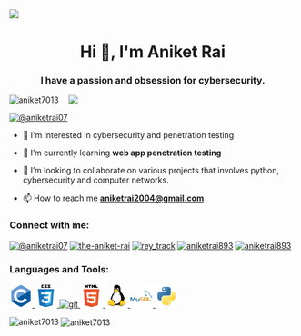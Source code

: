 <img class="center" width="600" src="https://img.freepik.com/free-vector/neon-cyber-security-concept-with-padlock-circuit_23-2148536303.jpg">
<h1 align="center">Hi 👋, I'm Aniket Rai</h1>
<h3 align="center">I have a passion and obsession for cybersecurity.</h3>
<img align="right" width="400" src="https://www.identityrpg.com/community/uploads/monthly_2018_11/EFC69CFB-1FA9-4D70-B053-CCEC7D033681.thumb.gif.1627beaa8e419ab59f781dce4993187b.gif"> 


<p align="left"> <img src="https://komarev.com/ghpvc/?username=aniket7013&label=Profile%20views&color=0e75b6&style=flat" alt="aniket7013" /> </p>

<p align="left"> <a href="https://twitter.com/@aniketrai07" target="blank"><img src="https://img.shields.io/twitter/follow/@aniketrai07?logo=twitter&style=for-the-badge" alt="@aniketrai07" /></a> </p>

- 👀 I'm interested in cybersecurity and penetration testing

- 🌱 I’m currently learning **web app penetration testing**

- 💞️ I’m looking to collaborate on various projects that involves python, cybersecurity and computer networks. 

- 📫 How to reach me **aniketrai2004@gmail.com**

<h3 align="left">Connect with me:</h3>
<p align="left">
<a href="https://twitter.com/@aniketrai07" target="blank"><img align="center" src="https://raw.githubusercontent.com/rahuldkjain/github-profile-readme-generator/master/src/images/icons/Social/twitter.svg" alt="@aniketrai07" height="30" width="40" /></a>
<a href="https://linkedin.com/in/the-aniket-rai" target="blank"><img align="center" src="https://raw.githubusercontent.com/rahuldkjain/github-profile-readme-generator/master/src/images/icons/Social/linked-in-alt.svg" alt="the-aniket-rai" height="30" width="40" /></a>
<a href="https://stackoverflow.com/users/rey_track" target="blank"><img align="center" src="https://raw.githubusercontent.com/rahuldkjain/github-profile-readme-generator/master/src/images/icons/Social/stack-overflow.svg" alt="rey_track" height="30" width="40" /></a>
<a href="https://www.hackerrank.com/aniketrai893" target="blank"><img align="center" src="https://raw.githubusercontent.com/rahuldkjain/github-profile-readme-generator/master/src/images/icons/Social/hackerrank.svg" alt="aniketrai893" height="30" width="40" /></a>
<a href="https://auth.geeksforgeeks.org/user/aniketrai893" target="blank"><img align="center" src="https://raw.githubusercontent.com/rahuldkjain/github-profile-readme-generator/master/src/images/icons/Social/geeks-for-geeks.svg" alt="aniketrai893" height="30" width="40" /></a>
</p>

<h3 align="left">Languages and Tools:</h3>
<p align="left"> <a href="https://www.cprogramming.com/" target="_blank" rel="noreferrer"> <img src="https://raw.githubusercontent.com/devicons/devicon/master/icons/c/c-original.svg" alt="c" width="40" height="40"/> </a> <a href="https://www.w3schools.com/css/" target="_blank" rel="noreferrer"> <img src="https://raw.githubusercontent.com/devicons/devicon/master/icons/css3/css3-original-wordmark.svg" alt="css3" width="40" height="40"/> </a> <a href="https://git-scm.com/" target="_blank" rel="noreferrer"> <img src="https://www.vectorlogo.zone/logos/git-scm/git-scm-icon.svg" alt="git" width="40" height="40"/> </a> <a href="https://www.w3.org/html/" target="_blank" rel="noreferrer"> <img src="https://raw.githubusercontent.com/devicons/devicon/master/icons/html5/html5-original-wordmark.svg" alt="html5" width="40" height="40"/> </a> <a href="https://www.linux.org/" target="_blank" rel="noreferrer"> <img src="https://raw.githubusercontent.com/devicons/devicon/master/icons/linux/linux-original.svg" alt="linux" width="40" height="40"/> </a> <a href="https://www.mysql.com/" target="_blank" rel="noreferrer"> <img src="https://raw.githubusercontent.com/devicons/devicon/master/icons/mysql/mysql-original-wordmark.svg" alt="mysql" width="40" height="40"/> </a> <a href="https://www.python.org" target="_blank" rel="noreferrer"> <img src="https://raw.githubusercontent.com/devicons/devicon/master/icons/python/python-original.svg" alt="python" width="40" height="40"/> </a> </p>

<p><img align="left" src="https://github-readme-stats.vercel.app/api/top-langs?username=aniket7013&show_icons=true&locale=en&layout=compact" alt="aniket7013" /></p>

<p>&nbsp;<img align="center" src="https://github-readme-stats.vercel.app/api?username=aniket7013&show_icons=true&locale=en" alt="aniket7013" /></p>

